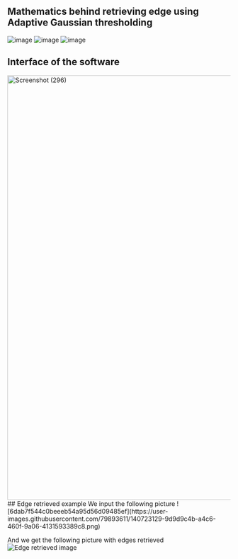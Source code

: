 ## Mathematics behind retrieving edge using Adaptive Gaussian thresholding
![image](https://user-images.githubusercontent.com/79893611/140722150-68001d1d-c293-4b45-b958-11f3523baa48.png)
![image](https://user-images.githubusercontent.com/79893611/140722181-1fcfb2f5-ecd6-4c75-a527-841a65458b19.png)
![image](https://user-images.githubusercontent.com/79893611/140722216-97bfb202-b9f1-4a0d-9862-2453a00039ef.png)
## Interface of the software
<img width="960" alt="Screenshot (296)" src="https://user-images.githubusercontent.com/79893611/140722483-95bef445-7b88-457e-a602-1673d145e570.png">
## Edge retrieved example
We input the following picture 
![6dab7f544c0beeeb54a95d56d09485ef](https://user-images.githubusercontent.com/79893611/140723129-9d9d9c4b-a4c6-460f-9a06-4131593389c8.png)


And we get the following picture with edges retrieved
![Edge retrieved image](https://user-images.githubusercontent.com/79893611/140722913-082749b6-8d37-4ab9-96b4-6b9aec7faa95.png)

